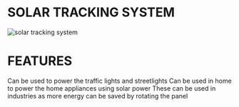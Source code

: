 # SOLAR TRACKING SYSTEM
![solar tracking system](https://user-images.githubusercontent.com/98837668/155836061-45290bbb-cd57-4fb1-9a0e-0115a7cfd052.png)

# FEATURES
Can be used to power the traffic lights and streetlights
Can be used in home to power the home appliances using solar power
These can be used in industries as more energy can be saved by rotating the panel

